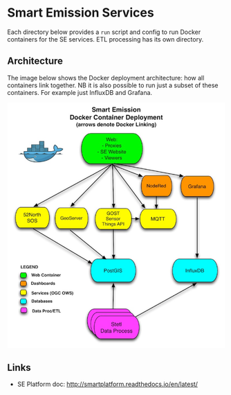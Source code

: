 # Smart Emission Services

Each directory below provides a ``run`` script and config to run
Docker containers for the SE services. ETL processing has its own directory.

## Architecture

The image below shows the Docker deployment architecture: how all containers
link together. NB it is also possible to run just a subset of these containers.
For example just InfluxDB and Grafana.

![docker arch](smartem-docker-s.jpg "SE Docker Deployment")

## Links

* SE Platform doc: http://smartplatform.readthedocs.io/en/latest/
